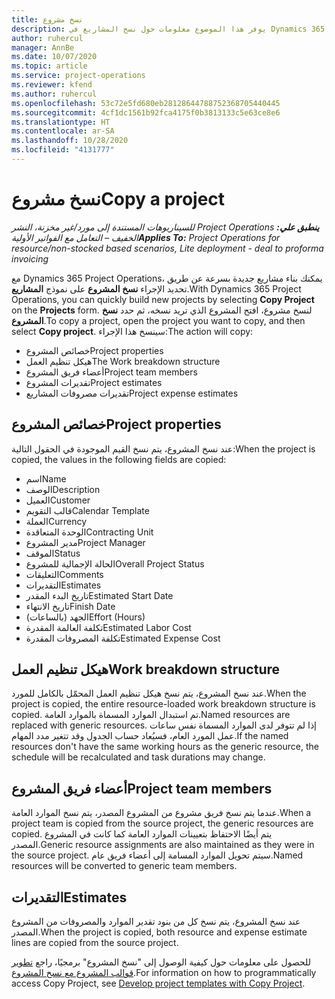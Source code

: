 ```yaml
---
title: نسخ مشروع
description: يوفر هذا الموضوع معلومات حول نسخ المشاريع في Dynamics 365 Project Operations.
author: ruhercul
manager: AnnBe
ms.date: 10/07/2020
ms.topic: article
ms.service: project-operations
ms.reviewer: kfend
ms.author: ruhercul
ms.openlocfilehash: 53c72e5fd680eb28128644788752368705440445
ms.sourcegitcommit: 4cf1dc1561b92fca4175f0b3813133c5e63ce8e6
ms.translationtype: HT
ms.contentlocale: ar-SA
ms.lasthandoff: 10/28/2020
ms.locfileid: "4131777"
---
```

# <a name="copy-a-project"></a><span data-ttu-id="36f36-103">نسخ مشروع</span><span class="sxs-lookup"><span data-stu-id="36f36-103">Copy a project</span></span>

<span data-ttu-id="36f36-104">_**ينطبق علي:** ‏‫Project Operations للسيناريوهات المستندة إلى مورد/غير مخزنة‬، ‏‫النشر الخفيف – التعامل مع الفواتير الأولية‬_</span><span class="sxs-lookup"><span data-stu-id="36f36-104">_**Applies To:** Project Operations for resource/non-stocked based scenarios, Lite deployment - deal to proforma invoicing_</span></span>

<span data-ttu-id="36f36-105">مع Dynamics 365 Project Operations، يمكنك بناء مشاريع جديدة بسرعة عن طريق تحديد الإجراء **نسخ المشروع** على نموذج **المشاريع**.</span><span class="sxs-lookup"><span data-stu-id="36f36-105">With Dynamics 365 Project Operations, you can quickly build new projects by selecting **Copy Project** on the **Projects** form.</span></span> <span data-ttu-id="36f36-106">لنسخ مشروع، افتح المشروع الذي تريد نسخه، ثم حدد **نسخ المشروع**.</span><span class="sxs-lookup"><span data-stu-id="36f36-106">To copy a project, open the project you want to copy, and then select **Copy project**.</span></span> <span data-ttu-id="36f36-107">سينسخ هذا الإجراء:</span><span class="sxs-lookup"><span data-stu-id="36f36-107">The action will copy:</span></span>

- <span data-ttu-id="36f36-108">خصائص المشروع</span><span class="sxs-lookup"><span data-stu-id="36f36-108">Project properties</span></span>
- <span data-ttu-id="36f36-109">هيكل تنظيم العمل</span><span class="sxs-lookup"><span data-stu-id="36f36-109">The Work breakdown structure</span></span>
- <span data-ttu-id="36f36-110">أعضاء فريق المشروع</span><span class="sxs-lookup"><span data-stu-id="36f36-110">Project team members</span></span>
- <span data-ttu-id="36f36-111">تقديرات المشروع</span><span class="sxs-lookup"><span data-stu-id="36f36-111">Project estimates</span></span>
- <span data-ttu-id="36f36-112">تقديرات مصروفات المشاريع</span><span class="sxs-lookup"><span data-stu-id="36f36-112">Project expense estimates</span></span>

## <a name="project-properties"></a><span data-ttu-id="36f36-113">خصائص المشروع</span><span class="sxs-lookup"><span data-stu-id="36f36-113">Project properties</span></span>

<span data-ttu-id="36f36-114">عند نسخ المشروع، يتم نسخ القيم الموجودة في الحقول التالية:</span><span class="sxs-lookup"><span data-stu-id="36f36-114">When the project is copied, the values in the following fields are copied:</span></span>

- <span data-ttu-id="36f36-115">اسم</span><span class="sxs-lookup"><span data-stu-id="36f36-115">Name</span></span>
- <span data-ttu-id="36f36-116">‏‏الوصف</span><span class="sxs-lookup"><span data-stu-id="36f36-116">Description</span></span>
- <span data-ttu-id="36f36-117">العميل</span><span class="sxs-lookup"><span data-stu-id="36f36-117">Customer</span></span>
- <span data-ttu-id="36f36-118">قالب التقويم</span><span class="sxs-lookup"><span data-stu-id="36f36-118">Calendar Template</span></span>
- <span data-ttu-id="36f36-119">‏‏العملة</span><span class="sxs-lookup"><span data-stu-id="36f36-119">Currency</span></span>
- <span data-ttu-id="36f36-120">الوحدة المتعاقدة</span><span class="sxs-lookup"><span data-stu-id="36f36-120">Contracting Unit</span></span>
- <span data-ttu-id="36f36-121">مدير المشروع</span><span class="sxs-lookup"><span data-stu-id="36f36-121">Project Manager</span></span>
- <span data-ttu-id="36f36-122">الموقف</span><span class="sxs-lookup"><span data-stu-id="36f36-122">Status</span></span>
- <span data-ttu-id="36f36-123">الحالة الإجمالية للمشروع</span><span class="sxs-lookup"><span data-stu-id="36f36-123">Overall Project Status</span></span>
- <span data-ttu-id="36f36-124">التعليقات</span><span class="sxs-lookup"><span data-stu-id="36f36-124">Comments</span></span>
- <span data-ttu-id="36f36-125">التقديرات</span><span class="sxs-lookup"><span data-stu-id="36f36-125">Estimates</span></span>
- <span data-ttu-id="36f36-126">تاريخ البدء المقدر</span><span class="sxs-lookup"><span data-stu-id="36f36-126">Estimated Start Date</span></span>
- <span data-ttu-id="36f36-127">تاريخ الانتهاء</span><span class="sxs-lookup"><span data-stu-id="36f36-127">Finish Date</span></span>
- <span data-ttu-id="36f36-128">الجهد (بالساعات)</span><span class="sxs-lookup"><span data-stu-id="36f36-128">Effort (Hours)</span></span>
- <span data-ttu-id="36f36-129">تكلفة العالمة المقدرة</span><span class="sxs-lookup"><span data-stu-id="36f36-129">Estimated Labor Cost</span></span>
- <span data-ttu-id="36f36-130">تكلفة المصروفات المقدرة</span><span class="sxs-lookup"><span data-stu-id="36f36-130">Estimated Expense Cost</span></span>

## <a name="work-breakdown-structure"></a><span data-ttu-id="36f36-131">هيكل تنظيم العمل</span><span class="sxs-lookup"><span data-stu-id="36f36-131">Work breakdown structure</span></span>

<span data-ttu-id="36f36-132">عند نسخ المشروع، يتم نسخ هيكل تنظيم العمل المحمّل بالكامل للمورد.</span><span class="sxs-lookup"><span data-stu-id="36f36-132">When the project is copied, the entire resource-loaded work breakdown structure is copied.</span></span> <span data-ttu-id="36f36-133">تم استبدال الموارد المسماة بالموارد العامة.</span><span class="sxs-lookup"><span data-stu-id="36f36-133">Named resources are replaced with generic resources.</span></span> <span data-ttu-id="36f36-134">إذا لم تتوفر لدى الموارد المسماة نفس ساعات عمل المورد العام، فسيُعاد حساب الجدول وقد تتغير مدد المهام.</span><span class="sxs-lookup"><span data-stu-id="36f36-134">If the named resources don't have the same working hours as the generic resource, the schedule will be recalculated and task durations may change.</span></span>

## <a name="project-team-members"></a><span data-ttu-id="36f36-135">أعضاء فريق المشروع</span><span class="sxs-lookup"><span data-stu-id="36f36-135">Project team members</span></span>

<span data-ttu-id="36f36-136">عندما يتم نسخ فريق مشروع من المشروع المصدر، يتم نسخ الموارد العامة.</span><span class="sxs-lookup"><span data-stu-id="36f36-136">When a project team is copied from the source project, the generic resources are copied.</span></span> <span data-ttu-id="36f36-137">يتم أيضًا الاحتفاظ بتعيينات الموارد العامة كما كانت في المشروع المصدر.</span><span class="sxs-lookup"><span data-stu-id="36f36-137">Generic resource assignments are also maintained as they were in the source project.</span></span> <span data-ttu-id="36f36-138">سيتم تحويل الموارد المسامة إلى أعضاء فريق عام.</span><span class="sxs-lookup"><span data-stu-id="36f36-138">Named resources will be converted to generic team members.</span></span>

## <a name="estimates"></a><span data-ttu-id="36f36-139">التقديرات</span><span class="sxs-lookup"><span data-stu-id="36f36-139">Estimates</span></span>

<span data-ttu-id="36f36-140">عند نسخ المشروع، يتم نسخ كل من بنود تقدير الموارد والمصروفات من المشروع المصدر.</span><span class="sxs-lookup"><span data-stu-id="36f36-140">When the project is copied, both resource and expense estimate lines are copied from the source project.</span></span> 

<span data-ttu-id="36f36-141">للحصول على معلومات حول كيفية الوصول إلى "نسخ المشروع" برمجيًا، راجع [تطوير قوالب المشروع مع نسخ المشروع‬‬](dev-copy-project.md).</span><span class="sxs-lookup"><span data-stu-id="36f36-141">For information on how to programmatically access Copy Project, see [Develop project templates with Copy Project](dev-copy-project.md).</span></span>
